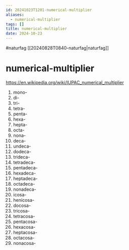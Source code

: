 ```yaml
---
id: 20241023T1201-numerical-multiplier
aliases:
  - numerical-multiplier
tags: []
title: numerical-multiplier
date: 2024-10-23
---
```


#naturfag [[20240828T0840-naturfag|naturfag]]

# numerical-multiplier

https://en.wikipedia.org/wiki/IUPAC_numerical_multiplier

1. mono-
2. di-
3. tri-
4. tetra-
5. penta-
6. hexa-
7. hepta-
8. octa-
9. nona-
10. deca-
11. undeca-
12. dodeca-
13. trideca-
14. tetradeca-
15. pentadeca-
16. hexadeca-
17. heptadeca-
18. octadeca-
19. nonadeca-
20. icosa-
21. henicosa-
22. docosa-
23. tricosa-
24. tetracosa-
25. pentacosa-
26. hexacosa-
27. heptacosa-
28. octacosa-
29. nonacosa-
